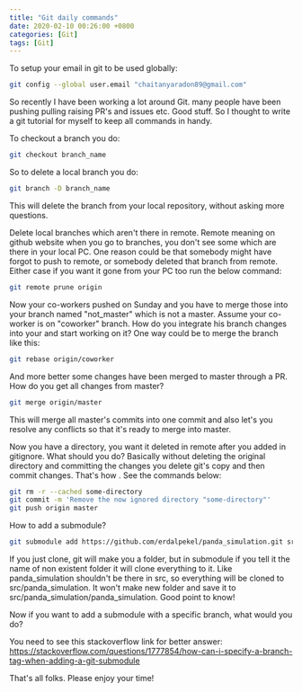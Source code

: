 ```yaml
---
title: "Git daily commands"
date: 2020-02-10 00:26:00 +0800
categories: [Git]
tags: [Git]
---
```


To setup your email in git to be used globally:

```bash
git config --global user.email "chaitanyaradon89@gmail.com"
```



So recently I have been working a lot around Git. many people have been pushing pulling raising PR's and issues etc. Good stuff. So I thought to write a git tutorial for myself to keep all commands in handy.

To checkout a branch you do:

```bash
git checkout branch_name
```

So to delete a local branch you do:

```bash
git branch -D branch_name
```

This will delete the branch from your local repository, without asking more questions. 

Delete local branches which aren't there in remote. Remote meaning on github website when you go to branches, you don't see some which are there in your local PC. One reason could be that somebody might have forgot to push to remote, or somebody deleted that branch from remote. Either case if you want it gone from your PC too run the below command:

```bash
git remote prune origin
```

Now your co-workers pushed on Sunday and you have to merge those into your branch named "not_master" which is not a master. Assume your co-worker is on "coworker" branch. How do you integrate his branch changes into your and start working on it? One way could be to merge the branch like this:

```bash
git rebase origin/coworker
```

And more better some changes have been merged to master through a PR. How do you get all changes from master?

```bash
git merge origin/master
```

This will merge all master's commits into one commit and also let's you resolve any conflicts so that it's ready to merge into master.

Now you have a directory, you want it deleted in remote after you added in gitignore. What should you do? Basically without deleting the original directory and committing the changes you delete git's copy and then commit changes. That's how . See the commands below:

```bash
git rm -r --cached some-directory
git commit -m 'Remove the now ignored directory "some-directory"'
git push origin master
```

How to add a submodule?

```bash
git submodule add https://github.com/erdalpekel/panda_simulation.git src/panda_simulation
```

If you just clone, git will make you a folder, but in submodule if you tell it the name of non existent folder it will clone everything to it. Like panda_simulation shouldn't be there in src, so everything will be cloned to src/panda_simulation. It won't make new folder and save it to src/panda_simulation/panda_simulation. Good point to know!

Now if you want to add a submodule with a specific branch, what would you do?

You need to see this stackoverflow link for better answer: https://stackoverflow.com/questions/1777854/how-can-i-specify-a-branch-tag-when-adding-a-git-submodule

That's all folks. Please enjoy your time!